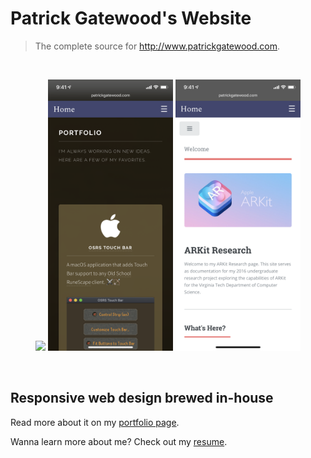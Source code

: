 # Patrick Gatewood's Website

> The complete source for http://www.patrickgatewood.com.

<br />
<p align=center>
  <img src="./public_html/images/website-home-screenshot.png" width=200px />
    <img src="./public_html/images/website-portfolio-screenshot.png" width=200px />
    <img src="./public_html/images/website-research-screenshot.png" width=200px />
</p>
<br />


## Responsive web design brewed in-house
Read more about it on my [portfolio page](http://www.patrickgatewood.com/portfolio.html).

Wanna learn more about me? Check out my [resume](http://www.patrickgatewood.com/index.html#download-resume-link).

